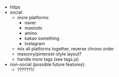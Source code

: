 * https
* social:
  * more platforms:
    * naver
    * mastodo
    * amino
    * kakao something
    * instagram
  * mix all platforms together, reverse chrono order
  * masonry/pinterest-style layout?
  * handle more tags (see tags.js)
* non-social (possible future features):
  * ???????/
